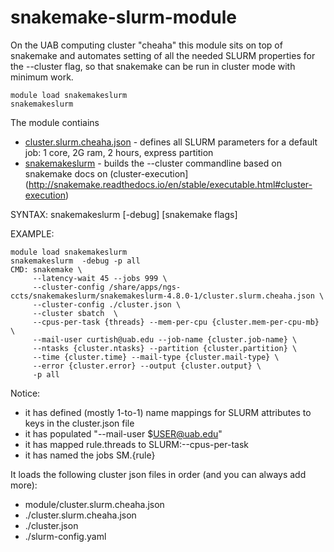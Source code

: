 # snakemake-slurm-module

On the UAB computing cluster "cheaha" this module sits on top of snakemake and automates setting of all the needed SLURM properties for the --cluster flag, so that snakemake can be run in cluster mode with minimum work.

```
module load snakemakeslurm
snakemakeslurm
```

The module contiains
* [cluster.slurm.cheaha.json](cluster.slurm.cheaha.json) - defines all SLURM parameters for a default job: 1 core, 2G ram, 2 hours, express partition
* [snakemakeslurm](snakemakeslurm) - builds the --cluster commandline based on snakemake docs on (cluster-execution](http://snakemake.readthedocs.io/en/stable/executable.html#cluster-execution)


SYNTAX: snakemakeslurm [-debug] [snakemake flags]

EXAMPLE:
```
module load snakemakeslurm
snakemakeslurm  -debug -p all
CMD: snakemake \
     --latency-wait 45 --jobs 999 \
     --cluster-config /share/apps/ngs-ccts/snakemakeslurm/snakemakeslurm-4.8.0-1/cluster.slurm.cheaha.json \
     --cluster-config ./cluster.json \
     --cluster sbatch  \
     --cpus-per-task {threads} --mem-per-cpu {cluster.mem-per-cpu-mb} \
     --mail-user curtish@uab.edu --job-name {cluster.job-name} \
     --ntasks {cluster.ntasks} --partition {cluster.partition} \
     --time {cluster.time} --mail-type {cluster.mail-type} \
     --error {cluster.error} --output {cluster.output} \
     -p all
```

Notice:
 * it has defined (mostly 1-to-1) name mappings for SLURM attributes to keys in the cluster.json file
 * it has populated "--mail-user $USER@uab.edu"
 * it has mapped rule.threads to SLURM:--cpus-per-task
 * it has named the jobs SM.{rule}

It loads the following cluster json files in order (and you can always add more):
 * module/cluster.slurm.cheaha.json
 * ./cluster.slurm.cheaha.json
 * ./cluster.json
 * ./slurm-config.yaml
 
